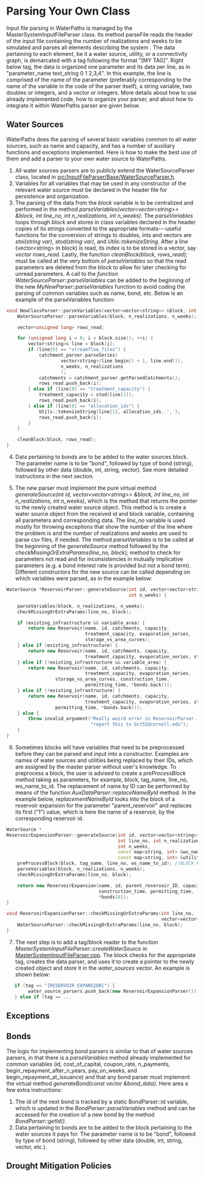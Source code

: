 # Parsing Your Own Class

Input file parsing in WaterPaths is managed by the MasterSystemInputFileParser class. Its method parseFile reads the header of the input file containing the number of realizations and weeks to be simulated and parses all elements describing the system . The data pertaining to each element, be it a water source, utility, or a connectivity graph, is demarcated with a tag following the format "\[MY TAG\]". Right below tag, the data is organized one parameter and its data per line, as in "parameter_name text_string 0 1 2,3,4". In this example, the line is comprised of the name of the parameter (preferably corresponding to the name of the variable in the code of the parser itself), a string variable, two doubles or integers, and a vector or integers. More details about how to use already implemented code, how to organize your parser, and about how to integrate it within WaterPaths parser are given below.  

## Water Sources

WaterPaths does the parsing of several basic variables common to all water sources, such as name and capacity, and has a number of auxiliary functions and exceptions implemented. Here is how to make the best use of them and add a parser to your own water source to WaterPaths.

1.  All water sources parsers are to publicly extend the WaterSourceParser class, located in [src/InputFileParser/Base/WaterSourceParser.h](https://github.com/bernardoct/WaterPaths/tree/inputFileParser/src/InputFileParser/Base). 
2. Variables for all variables that may be used in any constructor of the relevant water source must be declared in the header file for persistence and organization.
3. The parsing of the data from the *block* variable is to be centralized and performed in the method *parseVariables(vector\<vector\<string\>\> &block, int line_no, int n_realizations, int n_weeks)*. The *parseVariables* loops through *block* and stores in class variables declared in the header copies of its strings converted to the appropriate formats---useful functions for the conversion of strings to doubles, ints and vectors are *stoi(string var)*, *stod(string var)*, and *Utils::tokenizeString*. After a line (vector\<string\> in block) is read, its index is to be stored in a vector, say *vector<unsigned long> rows_read*. Lastly, the function *cleanBlock(block, rows_read);* must be called at the very bottom of *parseVariables* so that the read parameters are deleted from the block to allow for later checking for unread parameters. A call to the *function WaterSourceParser::parseVariables* can be added to the beginning of the new *MyNewParser::parseVariables* function to avoid coding the parsing of common variables such as name, bond, etc. Below is an example of the parseVariables function:

```cpp
void NewClassParser::parseVariables(vector<vector<string>> &block, int n_realizations, int n_weeks) {
    WaterSourceParser::parseVariables(block, n_realizations, n_weeks);

    vector<unsigned long> rows_read;

    for (unsigned long i = 0; i < block.size(); ++i) {
        vector<string>& line = block[i];
        if (line[0] == "streamflow_files") {
            catchment_parser.parseSeries(
                    vector<string>(line.begin() + 1, line.end()),
                    n_weeks, n_realizations
                    );
            catchments = catchment_parser.getParsedCatchments();
            rows_read.push_back(i);
        } else if (line[0] == "treatment_capacity") {
            treatment_capacity = stod(line[1]);
            rows_read.push_back(i);
        } else if (line[0] == "allocation_ids") {
            Utils::tokenizeString(line[1], allocation_ids, ',');
            rows_read.push_back(i); 
        }
    }

    cleanBlock(block, rows_read);
}
```
4. Data pertaining to bonds are to be added to the water sources block. The parameter name is to be "bond", followed by type of bond (string), followed by other data (double, int, string, vector). See more detailed instructions in the next section.

5. The new parser must implement the pure virtual method *generateSource(int id, vector\<vector\<string\>\> &block, int line_no, int n_realizations, int n_weeks)*, which is the method that returns the pointer to the newly created water source object. This method is to create a water source object from the received id and block variable, containing all parameters and corresponding data. The *line_no* variable is used mostly for throwing exceptions that show the number of the line where the problem is and the number of realizations and weeks are used to parse csv files, if needed. The method *parseVariables* is to be called at the beginning of the *generateSource* method followed by the *checkMissingOrExtraParams(line_no, block);* method to check for parameters not read and for inconsistencies in mutually implicative parameters (e.g. a bond interest rate is provided but not a bond term). Different constructors for the new source can be called depending on which variables were parsed, as in the example below:

```cpp
WaterSource *ReservoirParser::generateSource(int id, vector<vector<string>> &block, int line_no, int n_realizations,
                                             int n_weeks) {

    parseVariables(block, n_realizations, n_weeks);
    checkMissingOrExtraParams(line_no, block);

    if (existing_infrastructure && variable_area) {
        return new Reservoir(name, id, catchments, capacity,
                             treatment_capacity, evaporation_series,
                             storage_vs_area_curves);
    } else if (existing_infrastructure) {
        return new Reservoir(name, id, catchments, capacity,
                             treatment_capacity, evaporation_series, storage_area);
    } else if (!existing_infrastructure && variable_area) {
        return new Reservoir(name, id, catchments, capacity,
                             treatment_capacity, evaporation_series,
                  storage_vs_area_curves, construction_time,
                             permitting_time, *bonds.back());
    } else if (!existing_infrastructure) {
        return new Reservoir(name, id, catchments, capacity,
                             treatment_capacity, evaporation_series, storage_area, construction_time,
                  permitting_time, *bonds.back());
    } else {
        throw invalid_argument("Really weird error in ReservoirParser. Please "
                               "report this to bct52@cornell.edu");
    }
}
```
6. Sometimes blocks will have variables that need to be preprocessed before they can be parsed and input into a constructor. Examples are names of water sources and utilities being replaced by their IDs, which are assigned by the master parser without user's knowledge. To preprocess a block, the user is advised to create a *preProcessBlock* method taking as parameters, for example, block, tag_name, line_no, ws_name_to_id. The replacement of name by ID can be performed by means of the function *AuxDataParser::replaceNameById* method. In the example below, *replacementNameById* looks into the block of a reservoir expansion for the parameter "parent_reservoir" and replaces its first ("1") value, which is here the name of a reservoir, by the corresponding reservoir id. 
```cpp
WaterSource *
ReservoirExpansionParser::generateSource(int id, vector<vector<string>> &block,
                                         int line_no, int n_realizations,
                                         int n_weeks,
                                         const map<string, int> &ws_name_to_id,
                                         const map<string, int> &utility_name_to_id) {
    preProcessBlock(block, tag_name, line_no, ws_name_to_id); //BLOCK PREPROCESSING
    parseVariables(block, n_realizations, n_weeks);
    checkMissingOrExtraParams(line_no, block);

    return new ReservoirExpansion(name, id, parent_reservoir_ID, capacity,
                                  construction_time, permitting_time,
                                  *bonds[0]);
}

void ReservoirExpansionParser::checkMissingOrExtraParams(int line_no,
                                                         vector<vector<string>> &block) {
    WaterSourceParser::checkMissingOrExtraParams(line_no, block);
}
```
7. The next step is to add a tag/block reader to the function *MasterSystemInputFileParser::createWaterSource* in [MasterSystemInputFileParser.cpp](https://github.com/bernardoct/WaterPaths/blob/inputFileParser/src/InputFileParser/MasterSystemInputFileParser.cpp). The block checks for the appropriate tag, creates the data parser, and uses it to create a pointer to the newly created object and store it in the *water_sources* vector. An example is shown below:
```cpp
   if (tag == "[RESERVOIR EXPANSION]") {
        water_source_parsers.push_back(new ReservoirExpansionParser());
   } else if (tag == ...
```

## Exceptions

## Bonds

The logic for implementing bond parsers is similar to that of water sources parsers, in that there is a *parseVariables* method already implemented for common variables (id, cost_of_capital, coupon_rate, n_payments, begin_repayment_after_n_years, pay_on_weeks, and begin_repayment_at_issuance) and that any bond parser must implement the virtual method *generateBond(const vector<string> &bond_data)*. Here area a few extra instructions:

1. The id of the next bond is tracked by a static BondParser::id variable, which is updated in the *BondParser::parseVariables* method and can be accessed for the creation of a new bond by the method *BondParser::getId()*. 
2. Data pertaining to bonds are to be added to the block pertaining to the water sources it pays for. The parameter name is to be "bond", followed by type of bond (string), followed by other data (double, int, string, vector, etc.).

## Drought Mitigation Policies

